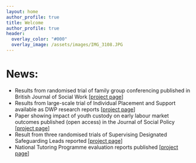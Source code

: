 ```yaml
---
layout: home
author_profile: true
title: Welcome
author_profile: true
header:
  overlay_color: "#000"
  overlay_image: /assets/images/IMG_3108.JPG
---
```

# News:
- Results from randomised trial of family group conferencing published in British Journal of Social Work [[project page](family-group-conferencing-at-pre-proceedings-stage)]
- Results from large-scale trial of Individual Placement and Support available as DWP research reports [[project page](evaluation-of-IPS)]
- Paper showing impact of youth custody on early labour market outcomes published (open access) in the Journal of Social Policy [[project page](education-youth-custody-and-employment)]
- Result from three randomised trials of Supervising Designated Safeguarding Leads reported [[project page](supervision-of-DSL-in-primary-schools)]
- National Tutoring Programme evaluation reports published [[project page](evaluation-of-national-tuition-partners)]
